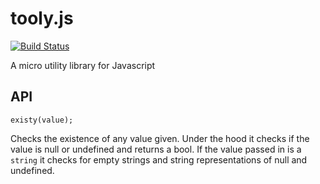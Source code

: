 # tooly.js

[![Build Status](https://travis-ci.org/Daio-io/tooly.svg)](https://travis-ci.org/Daio-io/tooly)

A micro utility library for Javascript


## API


    existy(value);
    
Checks the existence of any value given. Under the hood it checks if the value is null or undefined and returns a bool.
 If the value passed in is a ```string``` it checks for empty strings and string representations of null and undefined. 
